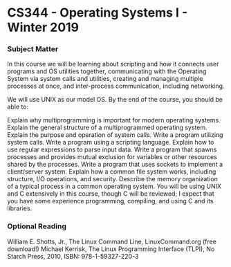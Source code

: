 # CS344 - Operating Systems I - Winter 2019

### Subject Matter

In this course we will be learning about scripting and how it connects user programs and OS utilities together, communicating with the Operating System via system calls and utilities, creating and managing multiple processes at once, and inter-process communication, including networking. 

We will use UNIX as our model OS. By the end of the course, you should be able to:

Explain why multiprogramming is important for modern operating systems.
Explain the general structure of a multiprogrammed operating system.
Explain the purpose and operation of system calls.
Write a program utilizing system calls.
Write a program using a scripting language.
Explain how to use regular expressions to parse input data.
Write a program that spawns processes and provides mutual exclusion for variables or other resources shared by the processes.
Write a program that uses sockets to implement a client/server system.
Explain how a common file system works, including structure, I/O operations, and security.
Describe the memory organization of a typical process in a common operating system.
You will be using UNIX and C extensively in this course, though C will be reviewed; I expect that you have some experience programming, compiling, and using C and its libraries.


### Optional Reading
William E. Shotts, Jr., The Linux Command Line, LinuxCommand.org (free download!)
Michael Kerrisk, The Linux Programming Interface (TLPI), No Starch Press, 2010, ISBN: 978-1-59327-220-3
